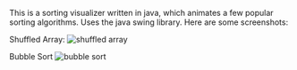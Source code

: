This is a sorting visualizer written in java, which animates a few popular sorting algorithms. Uses the java swing library.
Here are some screenshots: 

Shuffled Array:
![shuffled array](https://user-images.githubusercontent.com/63964405/124223178-daba2200-db20-11eb-867b-f4da6246d366.png)

Bubble Sort
![bubble sort](https://user-images.githubusercontent.com/63964405/124223244-f9b8b400-db20-11eb-8aa4-c61f93d49d14.png)
